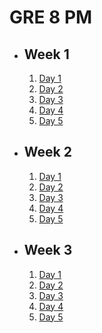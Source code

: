 # GRE 8 PM

- ## Week 1

   1. [Day 1](https://www.facebook.com/iCodeguru/videos/891396392338172)
   2. [Day 2](https://web.facebook.com/iCodeguru/videos/887985812766183)
   3. [Day 3](https://fb.watch/obs83Mn15M/?mibextid=2JQ9oc)
   4. [Day 4](https://fb.watch/ocIBCcBYE3/?mibextid=2JQ9oc)
   5. [Day 5](https://fb.watch/of0pyYnnJf/?mibextid=2JQ9oc)

- ## Week 2

   1. [Day 1](https://fb.watch/ohZLu7kNbu/?mibextid=2JQ9oc)
   2. [Day 2](https://fb.watch/okF83P87cX/?mibextid=2JQ9oc)
   3. [Day 3](https://fb.watch/okF4gJPCuf/?mibextid=2JQ9oc)
   4. [Day 4](https://fb.watch/ol_HTbIbhV/?mibextid=2JQ9oc)
   5. [Day 5](https://fb.watch/onjoxa2vNe/?mibextid=2JQ9oc)

- ## Week 3

   1. [Day 1](https://fb.watch/ordymgcw28/?mibextid=2JQ9oc)
   2. [Day 2]()
   3. [Day 3]()
   4. [Day 4]()
   5. [Day 5]()

<!-- - ## Week 4

   1. [Day 1]()
   2. [Day 2]()
   3. [Day 3]()
   4. [Day 4]()
   5. [Day 5]() -->